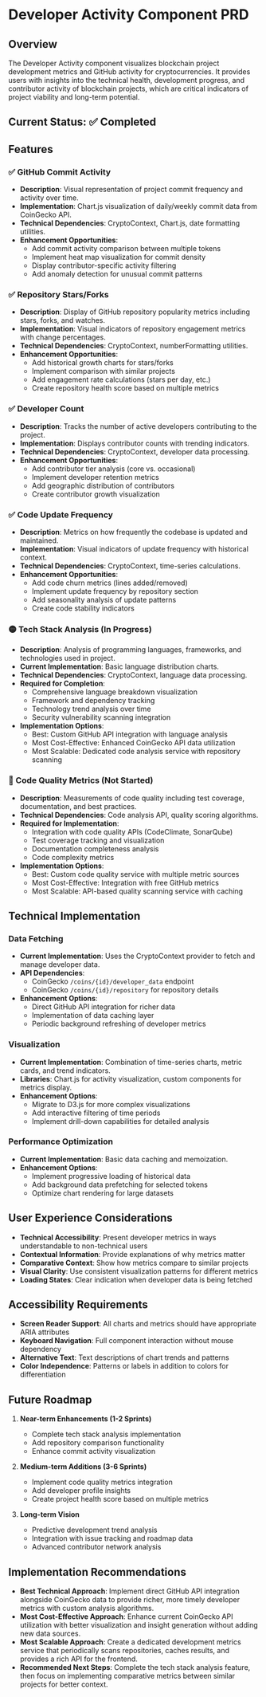 # Developer Activity Component PRD

## Overview
The Developer Activity component visualizes blockchain project development metrics and GitHub activity for cryptocurrencies. It provides users with insights into the technical health, development progress, and contributor activity of blockchain projects, which are critical indicators of project viability and long-term potential.

## Current Status: ✅ Completed

## Features

### ✅ GitHub Commit Activity
- **Description**: Visual representation of project commit frequency and activity over time.
- **Implementation**: Chart.js visualization of daily/weekly commit data from CoinGecko API.
- **Technical Dependencies**: CryptoContext, Chart.js, date formatting utilities.
- **Enhancement Opportunities**: 
  - Add commit activity comparison between multiple tokens
  - Implement heat map visualization for commit density
  - Display contributor-specific activity filtering
  - Add anomaly detection for unusual commit patterns

### ✅ Repository Stars/Forks
- **Description**: Display of GitHub repository popularity metrics including stars, forks, and watches.
- **Implementation**: Visual indicators of repository engagement metrics with change percentages.
- **Technical Dependencies**: CryptoContext, numberFormatting utilities.
- **Enhancement Opportunities**:
  - Add historical growth charts for stars/forks
  - Implement comparison with similar projects
  - Add engagement rate calculations (stars per day, etc.)
  - Create repository health score based on multiple metrics

### ✅ Developer Count
- **Description**: Tracks the number of active developers contributing to the project.
- **Implementation**: Displays contributor counts with trending indicators.
- **Technical Dependencies**: CryptoContext, developer data processing.
- **Enhancement Opportunities**:
  - Add contributor tier analysis (core vs. occasional)
  - Implement developer retention metrics
  - Add geographic distribution of contributors
  - Create contributor growth visualization

### ✅ Code Update Frequency
- **Description**: Metrics on how frequently the codebase is updated and maintained.
- **Implementation**: Visual indicators of update frequency with historical context.
- **Technical Dependencies**: CryptoContext, time-series calculations.
- **Enhancement Opportunities**:
  - Add code churn metrics (lines added/removed)
  - Implement update frequency by repository section
  - Add seasonality analysis of update patterns
  - Create code stability indicators

### 🟡 Tech Stack Analysis (In Progress)
- **Description**: Analysis of programming languages, frameworks, and technologies used in project.
- **Current Implementation**: Basic language distribution charts.
- **Technical Dependencies**: CryptoContext, language data processing.
- **Required for Completion**:
  - Comprehensive language breakdown visualization
  - Framework and dependency tracking
  - Technology trend analysis over time
  - Security vulnerability scanning integration
- **Implementation Options**:
  - Best: Custom GitHub API integration with language analysis
  - Most Cost-Effective: Enhanced CoinGecko API data utilization
  - Most Scalable: Dedicated code analysis service with repository scanning

### 🔴 Code Quality Metrics (Not Started)
- **Description**: Measurements of code quality including test coverage, documentation, and best practices.
- **Technical Dependencies**: Code analysis API, quality scoring algorithms.
- **Required for Implementation**:
  - Integration with code quality APIs (CodeClimate, SonarQube)
  - Test coverage tracking and visualization
  - Documentation completeness analysis
  - Code complexity metrics
- **Implementation Options**:
  - Best: Custom code quality service with multiple metric sources
  - Most Cost-Effective: Integration with free GitHub metrics
  - Most Scalable: API-based quality scanning service with caching

## Technical Implementation

### Data Fetching
- **Current Implementation**: Uses the CryptoContext provider to fetch and manage developer data.
- **API Dependencies**: 
  - CoinGecko `/coins/{id}/developer_data` endpoint
  - CoinGecko `/coins/{id}/repository` for repository details
- **Enhancement Options**:
  - Direct GitHub API integration for richer data
  - Implementation of data caching layer
  - Periodic background refreshing of developer metrics

### Visualization
- **Current Implementation**: Combination of time-series charts, metric cards, and trend indicators.
- **Libraries**: Chart.js for activity visualization, custom components for metrics display.
- **Enhancement Options**:
  - Migrate to D3.js for more complex visualizations
  - Add interactive filtering of time periods
  - Implement drill-down capabilities for detailed analysis

### Performance Optimization
- **Current Implementation**: Basic data caching and memoization.
- **Enhancement Options**:
  - Implement progressive loading of historical data
  - Add background data prefetching for selected tokens
  - Optimize chart rendering for large datasets

## User Experience Considerations

- **Technical Accessibility**: Present developer metrics in ways understandable to non-technical users
- **Contextual Information**: Provide explanations of why metrics matter
- **Comparative Context**: Show how metrics compare to similar projects
- **Visual Clarity**: Use consistent visualization patterns for different metrics
- **Loading States**: Clear indication when developer data is being fetched

## Accessibility Requirements

- **Screen Reader Support**: All charts and metrics should have appropriate ARIA attributes
- **Keyboard Navigation**: Full component interaction without mouse dependency
- **Alternative Text**: Text descriptions of chart trends and patterns
- **Color Independence**: Patterns or labels in addition to colors for differentiation

## Future Roadmap

1. **Near-term Enhancements (1-2 Sprints)**
   - Complete tech stack analysis implementation
   - Add repository comparison functionality
   - Enhance commit activity visualization

2. **Medium-term Additions (3-6 Sprints)**
   - Implement code quality metrics integration
   - Add developer profile insights
   - Create project health score based on multiple metrics

3. **Long-term Vision**
   - Predictive development trend analysis
   - Integration with issue tracking and roadmap data
   - Advanced contributor network analysis

## Implementation Recommendations

- **Best Technical Approach**: Implement direct GitHub API integration alongside CoinGecko data to provide richer, more timely developer metrics with custom analysis algorithms.
- **Most Cost-Effective Approach**: Enhance current CoinGecko API utilization with better visualization and insight generation without adding new data sources.
- **Most Scalable Approach**: Create a dedicated development metrics service that periodically scans repositories, caches results, and provides a rich API for the frontend.
- **Recommended Next Steps**: Complete the tech stack analysis feature, then focus on implementing comparative metrics between similar projects for better context. 
